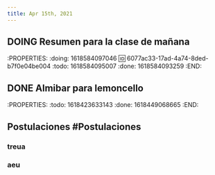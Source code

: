 ```yaml
---
title: Apr 15th, 2021
---
```


## DOING Resumen para la clase de mañana
:PROPERTIES:
:doing: 1618584097046
:id: 6077ac33-17ad-4a74-8ded-b7f0e04be004
:todo: 1618584095007
:done: 1618584093259
:END:
## DONE Almibar para lemoncello
:PROPERTIES:
:todo: 1618423633143
:done: 1618449068665
:END:
## Postulaciones #Postulaciones
### treua
### aeu
